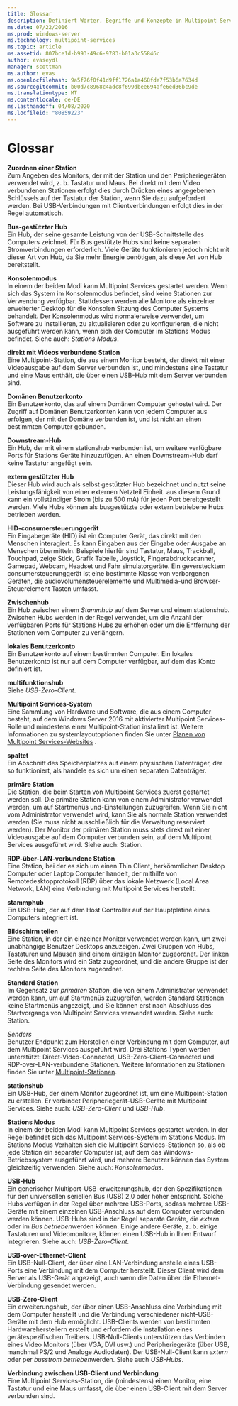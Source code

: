 ```yaml
---
title: Glossar
description: Definiert Wörter, Begriffe und Konzepte in Multipoint Services
ms.date: 07/22/2016
ms.prod: windows-server
ms.technology: multipoint-services
ms.topic: article
ms.assetid: 807bce1d-b993-49c6-9783-b01a3c55846c
author: evaseydl
manager: scottman
ms.author: evas
ms.openlocfilehash: 9a5f76f0f41d9ff1726a1a468fde7f53b6a7634d
ms.sourcegitcommit: b00d7c8968c4adc8f699dbee694afe6ed36bc9de
ms.translationtype: MT
ms.contentlocale: de-DE
ms.lasthandoff: 04/08/2020
ms.locfileid: "80859223"
---
```

# <a name="glossary"></a>Glossar
**Zuordnen einer Station**  
Zum Angeben des Monitors, der mit der Station und den Peripheriegeräten verwendet wird, z. b. Tastatur und Maus. Bei direkt mit dem Video verbundenen Stationen erfolgt dies durch Drücken eines angegebenen Schlüssels auf der Tastatur der Station, wenn Sie dazu aufgefordert werden. Bei USB-Verbindungen mit Clientverbindungen erfolgt dies in der Regel automatisch.  
  
**Bus-gestützter Hub**  
Ein Hub, der seine gesamte Leistung von der USB-Schnittstelle des Computers zeichnet. Für Bus gestützte Hubs sind keine separaten Stromverbindungen erforderlich. Viele Geräte funktionieren jedoch nicht mit dieser Art von Hub, da Sie mehr Energie benötigen, als diese Art von Hub bereitstellt.  
  
**Konsolenmodus**  
In einem der beiden Modi kann Multipoint Services gestartet werden. Wenn sich das System im Konsolenmodus befindet, sind keine Stationen zur Verwendung verfügbar. Stattdessen werden alle Monitore als einzelner erweiterter Desktop für die Konsolen Sitzung des Computer Systems behandelt. Der Konsolenmodus wird normalerweise verwendet, um Software zu installieren, zu aktualisieren oder zu konfigurieren, die nicht ausgeführt werden kann, wenn sich der Computer im Stations Modus befindet. Siehe auch: *Stations Modus*.  
  
**direkt mit Videos verbundene Station**  
Eine Multipoint-Station, die aus einem Monitor besteht, der direkt mit einer Videoausgabe auf dem Server verbunden ist, und mindestens eine Tastatur und eine Maus enthält, die über einen USB-Hub mit dem Server verbunden sind.  
  
**Domänen Benutzerkonto**  
Ein Benutzerkonto, das auf einem Domänen Computer gehostet wird. Der Zugriff auf Domänen Benutzerkonten kann von jedem Computer aus erfolgen, der mit der Domäne verbunden ist, und ist nicht an einen bestimmten Computer gebunden.  
  
**Downstream-Hub**  
Ein Hub, der mit einem stationshub verbunden ist, um weitere verfügbare Ports für Stations Geräte hinzuzufügen. An einen Downstream-Hub darf keine Tastatur angefügt sein.  
  
**extern gestützter Hub**  
Dieser Hub wird auch als selbst gestützter Hub bezeichnet und nutzt seine Leistungsfähigkeit von einer externen Netzteil Einheit. aus diesem Grund kann ein vollständiger Strom (bis zu 500 mA) für jeden Port bereitgestellt werden. Viele Hubs können als busgestützte oder extern betriebene Hubs betrieben werden.  
  
**HID-consumersteuerunggerät**  
Ein Eingabegeräte (HID) ist ein Computer Gerät, das direkt mit den Menschen interagiert. Es kann Eingaben aus der Eingabe oder Ausgabe an Menschen übermitteln. Beispiele hierfür sind Tastatur, Maus, Trackball, Touchpad, zeige Stick, Grafik Tabelle, Joystick, Fingerabdruckscanner, Gamepad, Webcam, Headset und Fahr simulatorgeräte. Ein geverstecktem consumersteuerunggerät ist eine bestimmte Klasse von verborgenen Geräten, die audiovolumensteuerelemente und Multimedia-und Browser-Steuerelement Tasten umfasst.  
  
**Zwischenhub**  
Ein Hub zwischen einem *Stammhub* auf dem Server und einem stationshub. Zwischen Hubs werden in der Regel verwendet, um die Anzahl der verfügbaren Ports für Stations Hubs zu erhöhen oder um die Entfernung der Stationen vom Computer zu verlängern.  
  
**lokales Benutzerkonto**  
Ein Benutzerkonto auf einem bestimmten Computer. Ein lokales Benutzerkonto ist nur auf dem Computer verfügbar, auf dem das Konto definiert ist.  
  
**multifunktionshub**  
Siehe *USB-Zero-Client*.  
  
**Multipoint Services-System**  
Eine Sammlung von Hardware und Software, die aus einem Computer besteht, auf dem Windows Server 2016 mit aktivierter Multipoint Services-Rolle und mindestens einer Multipoint-Station installiert ist. Weitere Informationen zu systemlayoutoptionen finden Sie unter [Planen von Multipoint Services-Websites](MultiPoint-services-Site-Planning.md) .  
  
**spaltet**  
Ein Abschnitt des Speicherplatzes auf einem physischen Datenträger, der so funktioniert, als handele es sich um einen separaten Datenträger.  
  
**primäre Station**  
Die Station, die beim Starten von Multipoint Services zuerst gestartet werden soll. Die primäre Station kann von einem Administrator verwendet werden, um auf Startmenüs und-Einstellungen zuzugreifen. Wenn Sie nicht vom Administrator verwendet wird, kann Sie als normale Station verwendet werden (Sie muss nicht ausschließlich für die Verwaltung reserviert werden). Der Monitor der primären Station muss stets direkt mit einer Videoausgabe auf dem Computer verbunden sein, auf dem Multipoint Services ausgeführt wird. Siehe auch: Station.  
  
**RDP-über-LAN-verbundene Station**  
Eine Station, bei der es sich um einen Thin Client, herkömmlichen Desktop Computer oder Laptop Computer handelt, der mithilfe von Remotedesktopprotokoll (RDP) über das lokale Netzwerk (Local Area Network, LAN) eine Verbindung mit Multipoint Services herstellt.  
  
**stammphub**  
Ein USB-Hub, der auf dem Host Controller auf der Hauptplatine eines Computers integriert ist.  
  
**Bildschirm teilen**  
Eine Station, in der ein einzelner Monitor verwendet werden kann, um zwei unabhängige Benutzer Desktops anzuzeigen. Zwei Gruppen von Hubs, Tastaturen und Mäusen sind einem einzigen Monitor zugeordnet. Der linken Seite des Monitors wird ein Satz zugeordnet, und die andere Gruppe ist der rechten Seite des Monitors zugeordnet.  
  
**Standard Station**  
Im Gegensatz zur *primären Station*, die von einem Administrator verwendet werden kann, um auf Startmenüs zuzugreifen, werden Standard Stationen keine Startmenüs angezeigt, und Sie können erst nach Abschluss des Startvorgangs von Multipoint Services verwendet werden. Siehe auch: Station.  
  
*Senders*  
Benutzer Endpunkt zum Herstellen einer Verbindung mit dem Computer, auf dem Multipoint Services ausgeführt wird. Drei Stations Typen werden unterstützt: Direct-Video-Connected, USB-Zero-Client-Connected und RDP-over-LAN-verbundene Stationen. Weitere Informationen zu Stationen finden Sie unter [Multipoint-Stationen](MultiPoint-services-Stations.md).  
  
**stationshub**  
Ein USB-Hub, der einem Monitor zugeordnet ist, um eine Multipoint-Station zu erstellen. Er verbindet Peripheriegerät-USB-Geräte mit Multipoint Services. Siehe auch: *USB-Zero-Client* und *USB-Hub*.  
  
**Stations Modus**  
In einem der beiden Modi kann Multipoint Services gestartet werden. In der Regel befindet sich das Multipoint Services-System im Stations Modus. Im Stations Modus Verhalten sich die Multipoint Services-Stationen so, als ob jede Station ein separater Computer ist, auf dem das Windows-Betriebssystem ausgeführt wird, und mehrere Benutzer können das System gleichzeitig verwenden. Siehe auch: *Konsolenmodus*.  
  
**USB-Hub**  
Ein generischer Multiport-USB-erweiterungshub, der den Spezifikationen für den universellen seriellen Bus (USB) 2,0 oder höher entspricht. Solche Hubs verfügen in der Regel über mehrere USB-Ports, sodass mehrere USB-Geräte mit einem einzelnen USB-Anschluss auf dem Computer verbunden werden können. USB-Hubs sind in der Regel separate Geräte, die *extern* oder im *Bus betrieben*werden können. Einige andere Geräte, z. b. einige Tastaturen und Videomonitore, können einen USB-Hub in Ihren Entwurf integrieren. Siehe auch: *USB-Zero-Client*.  
  
**USB-over-Ethernet-Client**  
Ein USB-Null-Client, der über eine LAN-Verbindung anstelle eines USB-Ports eine Verbindung mit dem Computer herstellt. Dieser Client wird dem Server als USB-Gerät angezeigt, auch wenn die Daten über die Ethernet-Verbindung gesendet werden.  
  
**USB-Zero-Client**  
Ein erweiterungshub, der über einen USB-Anschluss eine Verbindung mit dem Computer herstellt und die Verbindung verschiedener nicht-USB-Geräte mit dem Hub ermöglicht. USB-Clients werden von bestimmten Hardwareherstellern erstellt und erfordern die Installation eines gerätespezifischen Treibers. USB-Null-Clients unterstützen das Verbinden eines Video Monitors (über VGA, DVI usw.) und Peripheriegeräte (über USB, manchmal PS/2 und Analoge Audiodaten). Der USB-Null-Client kann *extern* oder per *busstrom betrieben*werden. Siehe auch *USB-Hubs*.  
  
**Verbindung zwischen USB-Client und Verbindung**  
Eine Multipoint Services-Station, die (mindestens) einen Monitor, eine Tastatur und eine Maus umfasst, die über einen USB-Client mit dem Server verbunden sind.  
  
